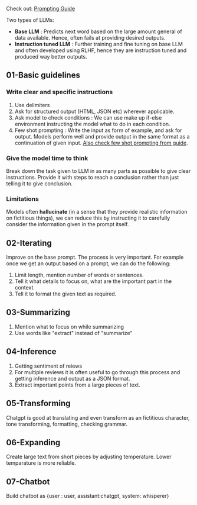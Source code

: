 Check out: [Prompting Guide](https://www.promptingguide.ai/)

Two types of LLMs:
- **Base LLM** : Predicts next word based on the large amount general of data available. Hence, often fails at providing desired outputs.
- **Instruction tuned LLM** : Further training and fine tuning on base LLM and often developed using RLHF, hence they are instruction tuned and produced way better outputs.

## 01-Basic guidelines
### Write clear and specific instructions
1. Use delimiters
2. Ask for structured output (HTML, JSON etc) wherever applicable.
3. Ask model to check conditions : We can use make up if-else environment instructing the model what to do in each condition.
4. Few shot prompting : Write the input as form of example, and ask for output. Models perform well and provide output in the same format as a continuation of given input. [Also check few shot prompting from guide](https://www.promptingguide.ai/techniques/fewshot).

### Give the model time to think
Break down the task given to LLM in as many parts as possible to give clear instructions. Provide it with steps to reach a conclusion rather than just telling it to give conclusion.

### Limitations
Models often **hallucinate** (in a sense that they provide realistic information on fictitious things), we can reduce this by instructing it to carefully consider the information given in the prompt itself.

## 02-Iterating
Improve on the base prompt. The process is very important. For example once we get an output based on a prompt, we can do the following:
1. Limit length, mention number of words or sentences.
2. Tell it what details to focus on, what are the important part in the context.
3. Tell it to format the given text as required.

## 03-Summarizing
1. Mention what to focus on while summarizing
2. Use words like "extract" instead of "summarize"

## 04-Inference
1. Getting sentiment of reiews
2. For multiple reviews it is often useful to go through this process and getting inference and output as a JSON format.
3. Extract important points from a large pieces of text.

## 05-Transforming
Chatgpt is good at translating and even transform as an fictitious character, tone transforming, formatting, checking grammar.

## 06-Expanding
Create large text from short pieces by adjusting temperature. Lower temparature is more reliable.

## 07-Chatbot
Build chatbot as {user : user, assistant:chatgpt, system: whisperer}





